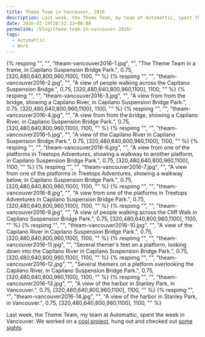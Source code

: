 ```yaml
---
title: Theme Team in Vancouver, 2016
description: Last week, the Theme Team, my team at Automattic, spent the week in Vancouver.
date: 2016-03-14T20:52:33+00:00
permalink: /blog/theme-team-in-vancouver-2016/
tags:
  - Automattic
  - Work
---
```


{% respimg "", "", "theam-vancouver2016-1.jpg", "", "The Theme Team in a frame, in Capilano Suspension Bridge Park.", 0.75, [320,480,640,800,960,1100], 1100, "" %}
{% respimg "", "", "theam-vancouver2016-2.jpg", "", "A view of people walking across the Capitano Suspension Bridge.", 0.75, [320,480,640,800,960,1100], 1100, "" %}
{% respimg "", "", "theam-vancouver2016-3.jpg", "", "A view from from the bridge, showing a Capilano River, in Capilano Suspension Bridge Park.", 0.75, [320,480,640,800,960,1100], 1100, "" %}
{% respimg "", "", "theam-vancouver2016-4.jpg", "", "A view from from the bridge, showing a Capilano River, in Capilano Suspension Bridge Park.", 0.75, [320,480,640,800,960,1100], 1100, "" %}
{% respimg "", "", "theam-vancouver2016-5.jpg", "", "A view of the Capilano River in Capilano Suspension Bridge Park.", 0.75, [320,480,640,800,960,1100], 1100, "" %}
{% respimg "", "", "theam-vancouver2016-6.jpg", "", "A view from one of the platforms in Treetops Adventures, showing a walkway to another platform, in Capilano Suspension Bridge Park.", 0.75, [320,480,640,800,960,1100], 1100, "" %}
{% respimg "", "", "theam-vancouver2016-7.jpg", "", "A view from one of the platforms in Treetops Adventures, showing a walkway below, in Capilano Suspension Bridge Park.", 0.75, [320,480,640,800,960,1100], 1100, "" %}
{% respimg "", "", "theam-vancouver2016-8.jpg", "", "A view from one of the platforms in Treetops Adventures in Capilano Suspension Bridge Park.", 0.75, [320,480,640,800,960,1100], 1100, "" %}
{% respimg "", "", "theam-vancouver2016-9.jpg", "", "A view of people walking across the Cliff Walk in Capilano Suspension Bridge Park.", 0.75, [320,480,640,800,960,1100], 1100, "" %}
{% respimg "", "", "theam-vancouver2016-10.jpg", "", "A view of the Capilano River in Capilano Suspension Bridge Park.", 0.75, [320,480,640,800,960,1100], 1100, "" %}
{% respimg "", "", "theam-vancouver2016-11.jpg", "", "Several themer's feet on a platform, looking down into the Capilano River in Capilano Suspension Bridge Park.", 0.75, [320,480,640,800,960,1100], 1100, "" %}
{% respimg "", "", "theam-vancouver2016-12.jpg", "", "Several themers on a platform overlooking the Capilano River, in Capilano Suspension Bridge Park.", 0.75, [320,480,640,800,960,1100], 1100, "" %}
{% respimg "", "", "theam-vancouver2016-13.jpg", "", "A view of the harbor in Stanley Park, in Vancouver.", 0.75, [320,480,640,800,960,1100], 1100, "" %}
{% respimg "", "", "theam-vancouver2016-14.jpg", "", "A view of the harbor in Stanley Park, in Vancouver.", 0.75, [320,480,640,800,960,1100], 1100, "" %}

Last week, the Theme Team, my team at Automattic, spent the week in Vancouver. We worked on a [cool project](https://github.com/Automattic/theme-components), hung out and checked out [some sights](https://www.capbridge.com).
